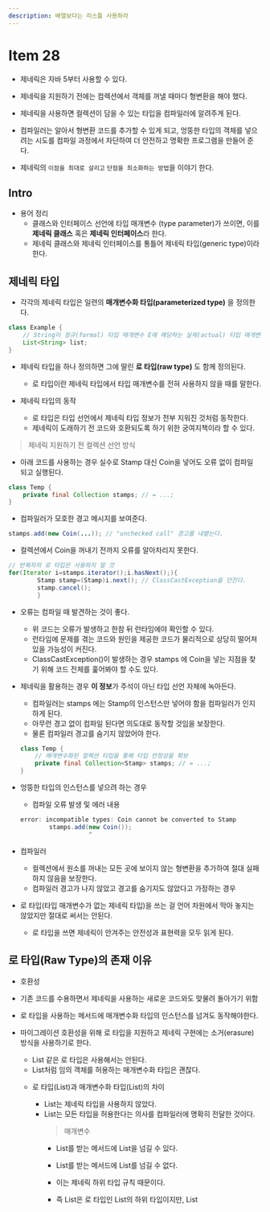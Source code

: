 ```yaml
---
description: 배열보다는 리스틀 사용하라
---
```


# Item 28

- 제네릭은 자바 5부터 사용할 수 있다.
- 제네릭을 지원하기 전에는 컴렉션에서 객체를 꺼낼 때마다 형변환을 해야 했다.
- 제네릭을 사용하면 컬렉션이 담을 수 있는 타입을 컴파일러에 알려주게 된다.
- 컴파일러는 알아서 형변환 코드를 추가할 수 있게 되고, 엉뚱한 타입의 객체를 넣으려는 시도를 컴파일 과정에서 차단하여 더 안전하고 명확한 프로그램을 만들어 준다.

- 제네릭의 `이점을 최대로 살리고` `단점을 최소화하는 방법`을 이야기 한다.

## Intro

- 용어 정리
	- 클래스와 인터페이스 선언에 타입 매개변수 (type parameter)가 쓰이면, 이를 **제네릭 클래스** 혹은 **제네릭 인터페이스**라 한다.
	- 제네릭 클래스와 제네릭 인터페이스를 통틀어 제네릭 타입(generic type)이라 한다.

## 제네릭 타입

- 각각의 제네릭 타입은 일련의 **매개변수화 타입(parameterized type)** 을 정의한다.

```java
class Example {
    // String이 정규(formal) 타입 매개변수 E에 해당하는 실체(actual) 타입 매개변수이다.
    List<String> list;
}
```

- 제네릭 타입을 하나 정의하면 그에 딸린 **로 타입(raw type)** 도 함께 정의된다.
	- 로 타입이란 제네릭 타입에서 타입 매개변수를 전혀 사용하지 않을 때를 말한다.

- 제네릭 타입의 동작
	- 로 타입은 타입 선언에서 제네릭 타입 정보가 전부 지워진 것처럼 동작한다.
	- 제네릭이 도래하기 전 코드와 호환되도록 하기 위한 궁여지책이라 할 수 있다.

> 제네릭 지원하기 전 컬렉션 선언 방식

- 아래 코드를 사용하는 경우 실수로 Stamp 대신 Coin을 넣어도 오류 없이 컴파일 되고 실행된다.

```java
class Temp {
    private final Collection stamps; // = ...;
}
```

- 컴파일러가 모호한 경고 메시지를 보여준다.

```java
stamps.add(new Coin(...)); // "unchecked call" 경고를 내뱉는다.
```

- 컬렉션에서 Coin을 꺼내기 전까지 오류를 알아차리지 못한다.

```java
// 반복자의 로 타입은 사용하지 말 것
for(Iterator i=stamps.iterator();i.hasNext();){
        Stamp stamp=(Stamp)i.next(); // ClassCastException을 던진다.
        stamp.cancel();
        }
```

- 오류는 컴파일 때 발견하는 것이 좋다.
	- 위 코드는 오류가 발생하고 한참 뒤 런타임에야 확인할 수 있다.
	- 런타임에 문제를 겪는 코드와 원인을 제공한 코드가 물리적으로 상당히 떨어져 있을 가능성이 커진다.
	- ClassCastException()이 발생하는 경우 stamps 에 Coin을 넣는 지점을 찾기 위해 코드 전체를 훑어봐야 할 수도 있다.


- 제네릭을 활용하는 경우 **이 정보**가 주석이 아닌 타입 선언 자체에 녹아든다.
	- 컴파일러는 stamps 에는 Stamp의 인스턴스만 넣어야 함을 컴파일러가 인지하게 된다.
	- 아무런 경고 없이 컴파일 된다면 의도대로 동작할 것임을 보장한다.
	- 물론 컴파일러 경고를 숨기지 않았어야 한다.

  ```java
  class Temp {
	  // 매개변수화된 컬렉션 타입을 통해 타입 안정성을 확보
	  private final Collection<Stamp> stamps; // = ...;
  }
  ```

- 엉뚱한 타입의 인스턴스를 넣으려 하는 경우
	- 컴파일 오류 발생 및 에러 내용

  ```java
  error: incompatible types: Coin cannot be converted to Stamp
		  stamps.add(new Coin());
					 ^
  ```

- 컴파일러
	- 컬렉션에서 원소를 꺼내는 모든 곳에 보이지 않는 형변환을 추가하여 절대 실패하지 않음을 보장한다.
	- 컴파일러 경고가 나지 않았고 경고를 숨기지도 않았다고 가정하는 경우

- 로 타입(타입 매개변수가 없는 제네릭 타입)을 쓰는 걸 언어 차원에서 막아 놓지는 않았지만 절대로 써서는 안된다.
	- 로 타입을 쓰면 제네릭이 안겨주는 안전성과 표현력을 모두 읽게 된다.

## 로 타입(Raw Type)의 존재 이유

- 호환성
- 기존 코드를 수용하면서 제네릭을 사용하는 새로운 코드와도 맞물려 돌아가기 위함
- 로 타입을 사용하는 메서드에 매개변수화 타입의 인스턴스를 넘겨도 동작해야한다.

- 마이그레이션 호환성을 위해 로 타입을 지원하고 제네릭 구현에는 소거(erasure) 방식을 사용하기로 한다.
	- List 같은 로 타입은 사용해서는 안된다.
	- List<Object>처럼 임의 객체를 허용하는 매개변수화 타입은 괜찮다.

- 로 타입(List)과 매개변수화 타입(List<Object>)의 차이
	- List는 제네릭 타입을 사용하지 않았다.
	- List<Object>는 모든 타입을 허용한다는 의사를 컴파일러에 명확히 전달한 것이다.

> 매개변수

- List를 받는 메서드에 List<String>을 넘길 수 있다.
- List를 받는 메서드에 List<Object>를 넘길 수 없다.
- 이는 제네릭 하위 타입 규칙 때문이다.
- 즉 List<String>은 로 타입인 List의 하위 타입이지만, List<Object>의 하위 타입은 아니다. [아이템 28]()
- 그 결과 List<Object> 같은 매개변수화 타입을 사용할 때와 달리 List 같은 로 타입을 사용하면 타입 안전성을 읽게 된다.

- 구체적인 예시
	- 아래 코드는 컴파일은 되지만 로 타입인 List를 사용하여 형변환하려 할 때 예외가 발생한다.
	- Integer를 String으로 변환하려 시도한 것이다.
	- 이 형변환은 컴파일러가 자동으로 만들어 준 것이라 보통은 실패하지 않는다.
	- 하지만 이 경우 컴파일러의 경고를 무시하여 그 대가를 치르는 것이다.

  ```java
  class Example {
	  public static void main(String[] args) {
		  List<String> strings = new ArrayList<>();
		  unsafeAdd(strings, Integer.valueOf(42));
		  String s = strings.get(0); // 컴파일러가 자동으로 형변환 코드를 넣어준다.
	  }
	  
	  public static void unsafeAdd(List list, Object o) {
		  list.add(o);
	  }
  }
  ```

	- 로 타입인 List를 매개 변수화 타입인 List<Object>로 바꾼 다음 다시 컴파일하는 경우
		- 오류 메시지 출력되어 컴파일 조차 되지 않는다.

  ```java
  error: incompatible types: List<String> cannot be converted to List<Object>
	  unsafeAdd(strings, Integer.valueOf(42));
  ```

> 원소 타입을 몰라도 되는 로 타입을 사용하려는 경우

- 비한정적 와일드카드 타입(unbounded wildcard type)을 대신 사용하는 것이 좋다.
- 제네릭 타입을 쓰고 싶지만 실제 타입 매개변수가 무엇인지 신경쓰고 싶지 않은 경우 물음표(?)를 사용
- 제네릭 타입인 Set<E>의 비한정적 와일드카드 타입은 Set<?>이다.
- 어떤 타입이라도 담을 수 있는 가장 범용적인 매개변수화 Set 타입

```java
static int numElementsInCommon(Set<?> s1,Set<?> s2){...}
```

> 비 한정적 와일드 타입인 Set<?>와 로 타입인 Set의 차이

- 와일드 카드 타입은 안전하고 로 타입은 안전하지 않다.
- 로 타입 컬렉션은 아무 원소나 넣을 수 있으니 타입 불변식을 훼손하기 쉽다.
- 반면, Collection<?>에는 null외에 어떤 원소도 넣을 수 없다.
- 다른 원소를 넣으려 하는 경우 오류 메시지를 출력한다.
- 결국 컴파일러는 제 역할을 한 것이다.
	- 구체적으로 어떤 원소도 Collection<?>에 넣지 못하게 했으며 컬렉션에서 꺼낼 수 있는 객체의 타입도 전혀 알 수 없게 했다.
- 이러한 제약을 받아들일 수 없다면 제네릭 메서드(아이템 30)나 한정적 와일드 카드 타입(아이템 31)을 사용하면된다.

> 로 타입을 쓰지 말라는 규칙의 소소한 예외

- class 리터럴에는 로 타입을 써야 한다.
	- 자바 명세는 class 리터럴에 매개변수화 타입을 사용하지 못하게 했다.
	- List.class, String[].class, int.class는 허용하고 List<String>.class와 List<?>.class는 허용하지 않는다.
- instanceof 연산자와 관련이 있다.
	- 런타임에는 제네릭 타입 정보가 지워지므로 instanceof 연산자는 비한정적 와일드카드 타입 이외의 매개변후화 타입에는 적용할 수 없다.
	- 로 타입이든 비한정적 와일드 타입이든 instanceof 는 완전히 똑같이 동작한다.
	- 비한정적 와일드카드 타입의 꺾쇠괄호와 물음표는 아무런 역할 없이 코드만 지저분하게 만드므로, 차라리 로 타입을 쓰는 편이 깔끔하다.

- 제네릭 타입에 instanceof 를 사용하는 올바른 예시
	- o 타입이 Set임을 확인한 다음 와일드 카드 타입인 Set<?>로 형변환해야 한다.
	- 이는 검사 형변환(checked cast)이므로 컴파일러 경고가 뜨지 않는다.

```java
class Example {
    public void goodExample() {
        if (o instanceof Set) {        // 로 타입
            Set<?> s = (Set<?>) o; // 와일드 카드 타입
        }
    }
}
```

## 정리

- 로 타입을 사용하면 런타임에 예외가 일어날 수 있으니 사용하면 안된다.
- 로 타입은 제네릭이 도입되기 이전 코드와 호환성을 위해 제공될 뿐이다.
- Set<Object>는 어떤 타입의 객체도 저장할 수 있는 매개변수화 타입이고, Set<?>는 모종의 타입 객체만 저장할 수 있는 와일드카드 타입이다.
- 그리고 이들의 로 타입인 Set은 제네릭 타입 시스템에 속하지 않는다.
- Set<Object>와 Set<?>는 안전하지만, 로 타입인 Set은 안전하지 않다.

## 용어 정리

|한글용어|영문용어|예시|아이템|
|:---:|:---:|:---:|:---:|
|매개변수화 타입|parameterized type|List\<String\>|아이템26|
|실제 타입 매개변수|actual type parameter|String|아이템26|
|제네릭 타입|generic type|List\<E\>|아이템26,29|
|정규 타입 매개변수|formal type parameter|E|아이템26|
|비한정적 와일드카드 타입|unbounded wildcard type|List\<?\>|아이템26|
|로 타입|raw type|List|아이템26|
|한정적 타입 매개변수|bounded type parameter|\<E extends Number\>|아이템29|
|재귀적 타입 한정|recursive type bound|<T extends Comparable\<T\>>|아이템30|
|한정적 와일드카드 타입|bounded wildcard type|List<? extends Number>|아이템31|
|제네릭 메서드|generic method|static \<E\> List\<E\> asList(E[] a)|아이템30|
|타입 토큰|type token|String.class|아이템33|
